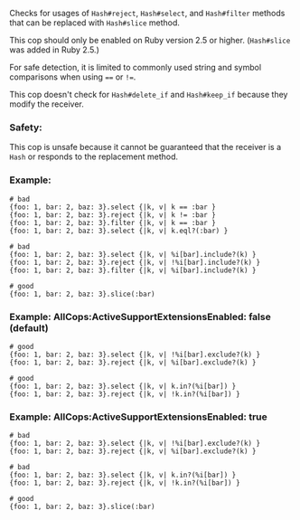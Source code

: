Checks for usages of `Hash#reject`, `Hash#select`, and `Hash#filter` methods
that can be replaced with `Hash#slice` method.

This cop should only be enabled on Ruby version 2.5 or higher.
(`Hash#slice` was added in Ruby 2.5.)

For safe detection, it is limited to commonly used string and symbol comparisons
when using `==` or `!=`.

This cop doesn't check for `Hash#delete_if` and `Hash#keep_if` because they
modify the receiver.

### Safety:

This cop is unsafe because it cannot be guaranteed that the receiver
is a `Hash` or responds to the replacement method.

### Example:

    # bad
    {foo: 1, bar: 2, baz: 3}.select {|k, v| k == :bar }
    {foo: 1, bar: 2, baz: 3}.reject {|k, v| k != :bar }
    {foo: 1, bar: 2, baz: 3}.filter {|k, v| k == :bar }
    {foo: 1, bar: 2, baz: 3}.select {|k, v| k.eql?(:bar) }

    # bad
    {foo: 1, bar: 2, baz: 3}.select {|k, v| %i[bar].include?(k) }
    {foo: 1, bar: 2, baz: 3}.reject {|k, v| !%i[bar].include?(k) }
    {foo: 1, bar: 2, baz: 3}.filter {|k, v| %i[bar].include?(k) }

    # good
    {foo: 1, bar: 2, baz: 3}.slice(:bar)

### Example: AllCops:ActiveSupportExtensionsEnabled: false (default)

    # good
    {foo: 1, bar: 2, baz: 3}.select {|k, v| !%i[bar].exclude?(k) }
    {foo: 1, bar: 2, baz: 3}.reject {|k, v| %i[bar].exclude?(k) }

    # good
    {foo: 1, bar: 2, baz: 3}.select {|k, v| k.in?(%i[bar]) }
    {foo: 1, bar: 2, baz: 3}.reject {|k, v| !k.in?(%i[bar]) }

### Example: AllCops:ActiveSupportExtensionsEnabled: true

    # bad
    {foo: 1, bar: 2, baz: 3}.select {|k, v| !%i[bar].exclude?(k) }
    {foo: 1, bar: 2, baz: 3}.reject {|k, v| %i[bar].exclude?(k) }

    # bad
    {foo: 1, bar: 2, baz: 3}.select {|k, v| k.in?(%i[bar]) }
    {foo: 1, bar: 2, baz: 3}.reject {|k, v| !k.in?(%i[bar]) }

    # good
    {foo: 1, bar: 2, baz: 3}.slice(:bar)

